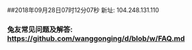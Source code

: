 ##2018年09月28日07时12分07秒 新址: 104.248.131.110
### 兔友常见问题及解答: https://github.com/wanggonging/d/blob/w/FAQ.md
